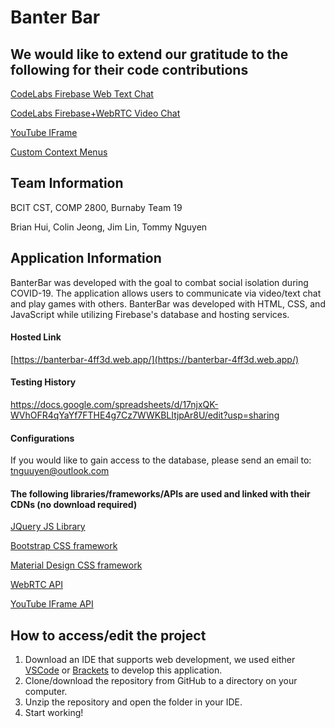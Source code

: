 

# Banter Bar

## We would like to extend our gratitude to the following for their code contributions
[CodeLabs Firebase Web Text Chat](https://codelabs.developers.google.com/codelabs/firebase-web/)

[CodeLabs Firebase+WebRTC Video Chat](https://webrtc.org/getting-started/firebase-rtc-codelab)

[YouTube IFrame](https://developers.google.com/youtube/iframe_api_reference)

[Custom Context Menus](https://www.sitepoint.com/building-custom-right-click-context-menu-javascript/)

## Team Information
BCIT CST, COMP 2800, Burnaby Team 19

Brian Hui, Colin Jeong, Jim Lin, Tommy Nguyen

## Application Information
BanterBar was developed with the goal to combat social isolation during COVID-19. The application allows users to communicate via video/text chat and play games with others. BanterBar was developed with HTML, CSS, and JavaScript while utilizing Firebase's database and hosting services.

#### Hosted Link
[https://banterbar-4ff3d.web.app/](https://banterbar-4ff3d.web.app/)

#### Testing History
https://docs.google.com/spreadsheets/d/17njxQK-WVhOFR4qYaYf7FTHE4g7Cz7WWKBLItjpAr8U/edit?usp=sharing

#### Configurations
If you would like to gain access to the database, please send an email to: tnguuyen@outlook.com

#### The following libraries/frameworks/APIs are used and linked with their CDNs (no download required)
[JQuery JS Library](https://jquery.com/)

[Bootstrap CSS framework](https://getbootstrap.com/)

[Material Design CSS framework](https://material.io/)

[WebRTC API](https://webrtc.org/)

[YouTube IFrame API](https://developers.google.com/youtube/iframe_api_reference)


## How to access/edit the project
1. Download an IDE that supports web development, we used either [VSCode](https://code.visualstudio.com/) or [Brackets](http://brackets.io/) to develop this application.
2. Clone/download the repository from GitHub to a directory on your computer.
3. Unzip the repository and open the folder in your IDE.
4. Start working!
